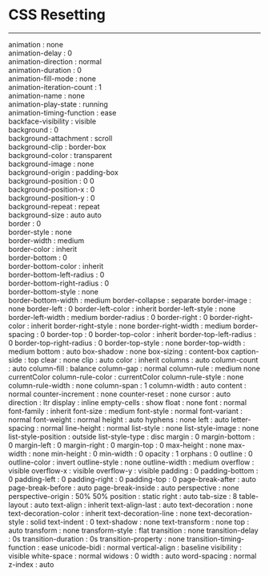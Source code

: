 # CSS Resetting
---
animation : none  
animation-delay : 0  
animation-direction : normal  
animation-duration : 0  
animation-fill-mode : none  
animation-iteration-count : 1  
animation-name : none  
animation-play-state : running  
animation-timing-function : ease  
backface-visibility : visible  
background : 0  
background-attachment : scroll  
background-clip : border-box  
background-color : transparent  
background-image : none  
background-origin : padding-box  
background-position : 0 0  
background-position-x : 0  
background-position-y : 0  
background-repeat : repeat  
background-size : auto auto  
border : 0  
border-style : none  
border-width : medium  
border-color : inherit  
border-bottom : 0  
border-bottom-color : inherit  
border-bottom-left-radius : 0  
border-bottom-right-radius : 0  
border-bottom-style : none  
border-bottom-width : medium
border-collapse : separate
border-image : none
border-left : 0
border-left-color : inherit
border-left-style : none
border-left-width : medium
border-radius : 0
border-right : 0
border-right-color : inherit
border-right-style : none
border-right-width : medium
border-spacing : 0
border-top : 0
border-top-color : inherit
border-top-left-radius : 0
border-top-right-radius : 0
border-top-style : none
border-top-width : medium
bottom : auto
box-shadow : none
box-sizing : content-box
caption-side : top
clear : none
clip : auto
color : inherit
columns : auto
column-count : auto
column-fill : balance
column-gap : normal
column-rule : medium none currentColor
column-rule-color : currentColor
column-rule-style : none
column-rule-width : none
column-span : 1
column-width : auto
content : normal
counter-increment : none
counter-reset : none
cursor : auto
direction : ltr
display : inline
empty-cells : show
float : none
font : normal
font-family : inherit
font-size : medium
font-style : normal
font-variant : normal
font-weight : normal
height : auto
hyphens : none
left : auto
letter-spacing : normal
line-height : normal
list-style : none
list-style-image : none
list-style-position : outside
list-style-type : disc
margin : 0
margin-bottom : 0
margin-left : 0
margin-right : 0
margin-top : 0
max-height : none
max-width : none
min-height : 0
min-width : 0
opacity : 1
orphans : 0
outline : 0
outline-color : invert
outline-style : none
outline-width : medium
overflow : visible
overflow-x : visible
overflow-y : visible
padding : 0
padding-bottom : 0
padding-left : 0
padding-right : 0
padding-top : 0
page-break-after : auto
page-break-before : auto
page-break-inside : auto
perspective : none
perspective-origin : 50% 50%
position : static
right : auto
tab-size : 8
table-layout : auto
text-align : inherit
text-align-last : auto
text-decoration : none
text-decoration-color : inherit
text-decoration-line : none
text-decoration-style : solid
text-indent : 0
text-shadow : none
text-transform : none
top : auto
transform : none
transform-style : flat
transition : none
transition-delay : 0s
transition-duration : 0s
transition-property : none
transition-timing-function : ease
unicode-bidi : normal
vertical-align : baseline
visibility : visible
white-space : normal
widows : 0
width : auto
word-spacing : normal
z-index : auto
